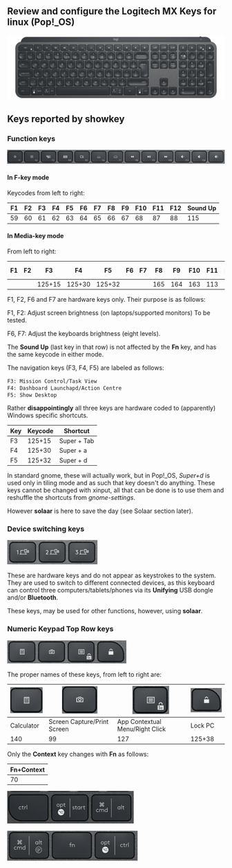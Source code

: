## Review and configure the Logitech MX Keys for linux (Pop!_OS)

![The Logitech MX Keys - US ANSI Layout](../assets/logiMXKeys-us-ansi.png)

## Keys reported by showkey

### Function keys

![Function Keys](../assets/fkeys.png)

#### In F-key mode

Keycodes from left to right:

| F1 | F2 | F3 | F4 | F5 | F6 | F7 | F8 | F9 | F10 | F11 | F12 | Sound Up |
|----|----|----|----|----|----|----|----|----|----|-----|-----|-----|
| 59 | 60 | 61 | 62 | 63 | 64 | 65 | 66 | 67 | 68 | 87 | 88 | 115 |

#### In Media-key mode

From left to right:

| F1 | F2 | F3 | F4 | F5 | F6 | F7 | F8 | F9 | F10 | F11 | F12 | Sound Up |
|----|----|----|----|----|----|----|----|----|----|-----|-----|-----|
|   |   | 125+15 | 125+30 | 125+32 |  |  | 165 | 164 | 163 | 113 | 114 | 115 |

F1, F2, F6 and F7 are hardware keys only. Their purpose is as follows:

F1, F2: Adjust screen brightness (on laptops/supported monitors) To be tested.

F6, F7: Adjust the keyboards brightness (eight levels).

The **Sound Up** (last key in that row) is not affected by the **Fn** key, and has the same keycode in either mode.

The navigation keys (F3, F4, F5) are labeled as follows:
~~~
F3: Mission Control/Task View
F4: Dashboard Launchapd/Action Centre
F5: Show Desktop
~~~

Rather **disappointingly** all three keys are hardware coded to (apparently) Windows specific shortcuts.

| Key | Keycode | Shortcut |
|---|---|---|
| F3 | 125+15 | Super + Tab |
| F4 | 125+30 | Super + a |
| F5 | 125+32 | Super + d |

In standard gnome, these will actually work, but in Pop!_OS, *Super+d* is used only in tiling mode and as such that key doesn't do anything. 
These keys cannot be changed with xinput, all that can be done is to use them and reshuffle the shortcuts from *gnome-settings*. 

However **solaar** is here to save the day (see Solaar section later).

### Device switching keys

![Device Switch Keys](../assets/dekeys.png)

These are hardware keys and do not appear as keystrokes to the system. They are used to switch to different connected devices, as this keyboard can control three computers/tablets/phones via its **Unifying** USB dongle and/or **Bluetooth**.

These keys, may be used for other functions, however, using **solaar**.

### Numeric Keypad Top Row keys

![NumPad Top Row Keys](../assets/cornerkeys.png)

The proper names of these keys, from left to right are:

| ![Calculator](../assets/calc.png) | ![Screenshot](../assets/screenshot.png) | ![Context](../assets/context.png) | ![Lock](../assets/lock.png) |
|----|----|----|----|
| Calculator | Screen Capture/Print Screen | App Contextual Menu/Right Click | Lock PC | 
| 140 | 99 | 127 | 125+38 |

Only  the **Context** key changes with **Fn** as follows:

| Fn+Context |
|----|
| 70 |







![Control, Super, Alt](../assets/leftkeys.png)

![Alt, Fn, Control](../assets/rightkeys.png)

